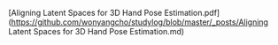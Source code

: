 
 [Aligning Latent Spaces for 3D Hand Pose Estimation.pdf](https://github.com/wonyangcho/studylog/blob/master/_posts/Aligning Latent Spaces for 3D Hand Pose Estimation.md) 








